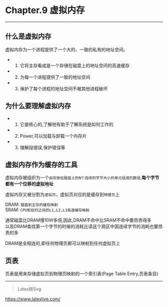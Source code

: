 # Chapter.9 虚拟内存

---------------

## 什么是虚拟内存

虚拟内存为一个进程提供了一个大的、一致的私有的地址空间。  
- 1. 它将主存看成是一个存储在磁盘上的地址空间的高速缓存
- 2. 为每一个进程提供了一致的地址空间
- 3. 保护了每个进程的地址空间不被其他进程破坏

## 为什么要理解虚拟内存

- 1. 它是核心的,了解他有助于了解系统是如何工作的
- 2. Power,可以加载与卸载一个内存片
- 3. 理解段错误,保护错误等

## 虚拟内存作为缓存的工具

虚拟内存被组织为一个`由存放在磁盘上的N个连续的字节大小的单元组成的数组`,**每个字节都有一个位移的虚拟地址**

虚拟内存又被分割为`虚拟页`，虚拟页对应的是缓存到`物理页`上

DRAM: `磁盘到主存的缓存映射`  
SRAM: `CPU和驻村之间的L1,L2,L3高速缓存映射`

通常磁盘比DRAM慢10W多倍,因此,DRAM不命中比SRAM不命中要昂贵得多  
以及DRAM查找第一个字节的时候的消耗比读这个扇区中国连续字节的消耗也要昂贵的多

DRAM是全相连的,即任何物理页都可以映射到任何虚拟页上

## 页表

页表是用来存储虚拟页到物理页映射的一个索引表(Page Table Entry,页表条目)









--------------


> Latex转Svg

https://www.latexlive.com/